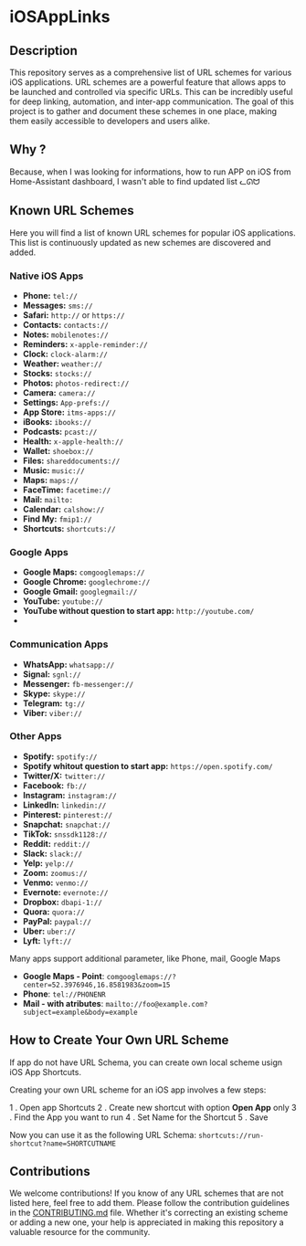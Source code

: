 # iOSAppLinks

## Description

This repository serves as a comprehensive list of URL schemes for various iOS applications. URL schemes are a powerful feature that allows apps to be launched and controlled via specific URLs. This can be incredibly useful for deep linking, automation, and inter-app communication. The goal of this project is to gather and document these schemes in one place, making them easily accessible to developers and users alike.

## Why ?

Because, when I was looking for informations, how to run APP on iOS from Home-Assistant dashboard, I  wasn't able to find updated list ᓚᘏᗢ

## Known URL Schemes

Here you will find a list of known URL schemes for popular iOS applications. This list is continuously updated as new schemes are discovered and added.

### Native iOS Apps

- **Phone:** `tel://`
- **Messages:** `sms://`
- **Safari:** `http://` or `https://`
- **Contacts:** `contacts://`
- **Notes:** `mobilenotes://`
- **Reminders:** `x-apple-reminder://`
- **Clock:** `clock-alarm://`
- **Weather:** `weather://`
- **Stocks:** `stocks://`
- **Photos:** `photos-redirect://`
- **Camera:** `camera://`
- **Settings:** `App-prefs://`
- **App Store:** `itms-apps://`
- **iBooks:** `ibooks://`
- **Podcasts:** `pcast://`
- **Health:** `x-apple-health://`
- **Wallet:** `shoebox://`
- **Files:** `shareddocuments://`
- **Music:** `music://`
- **Maps:** `maps://`
- **FaceTime:** `facetime://`
- **Mail:** `mailto:`
- **Calendar:** `calshow://`
- **Find My:** `fmip1://`
- **Shortcuts:** `shortcuts://`
 
### Google Apps

- **Google Maps:** `comgooglemaps://`
- **Google Chrome:** `googlechrome://`
- **Google Gmail:** `googlegmail://`
- **YouTube:** `youtube://`
- **YouTube without question to start app:** `http://youtube.com/`
- 
### Communication Apps

- **WhatsApp:** `whatsapp://`
- **Signal:** `sgnl://`
- **Messenger:** `fb-messenger://`
- **Skype:** `skype://`
- **Telegram:** `tg://`
- **Viber:** `viber://`

### Other Apps

- **Spotify:** `spotify://`
- **Spotify whitout question to start app:** `https://open.spotify.com/`
- **Twitter/X:** `twitter://`
- **Facebook:** `fb://`
- **Instagram:** `instagram://`
- **LinkedIn:** `linkedin://`
- **Pinterest:** `pinterest://`
- **Snapchat:** `snapchat://`
- **TikTok:** `snssdk1128://`
- **Reddit:** `reddit://`
- **Slack:** `slack://`
- **Yelp:** `yelp://`
- **Zoom:** `zoomus://`
- **Venmo:** `venmo://`
- **Evernote:** `evernote://`
- **Dropbox:** `dbapi-1://`
- **Quora:** `quora://`
- **PayPal:** `paypal://`
- **Uber:** `uber://`
- **Lyft:** `lyft://`

Many apps support additional parameter, like Phone, mail, Google Maps

- **Google Maps - Point**: `comgooglemaps://?center=52.3976946,16.8581983&zoom=15`
- **Phone**: `tel://PHONENR`
- **Mail - with atributes**: `mailto://foo@example.com?subject=example&body=example`

## How to Create Your Own URL Scheme

If app do not have URL Schema, you can create own local scheme usign iOS App Shortcuts.

Creating your own URL scheme for an iOS app involves a few steps:

1 . Open app Shortcuts
2 . Create new shortcut with option **Open App** only
3 . Find the App you want to run
4 . Set Name for the Shortcut
5 . Save

Now you can use it as the following URL Schema: `shortcuts://run-shortcut?name=SHORTCUTNAME`

## Contributions

We welcome contributions! If you know of any URL schemes that are not listed here, feel free to add them. Please follow the contribution guidelines in the [CONTRIBUTING.md](CONTRIBUTING.md) file. Whether it's correcting an existing scheme or adding a new one, your help is appreciated in making this repository a valuable resource for the community.
